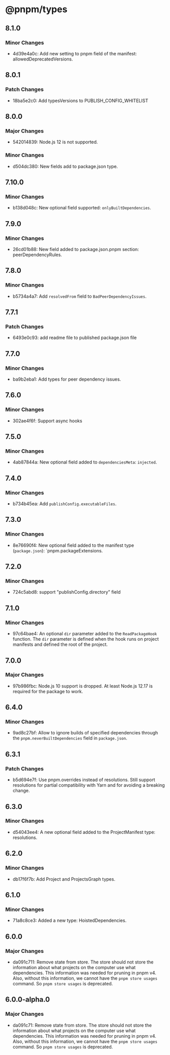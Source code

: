 # @pnpm/types

## 8.1.0

### Minor Changes

- 4d39e4a0c: Add new setting to pnpm field of the manifest: allowedDeprecatedVersions.

## 8.0.1

### Patch Changes

- 18ba5e2c0: Add typesVersions to PUBLISH_CONFIG_WHITELIST

## 8.0.0

### Major Changes

- 542014839: Node.js 12 is not supported.

### Minor Changes

- d504dc380: New fields add to package.json type.

## 7.10.0

### Minor Changes

- b138d048c: New optional field supported: `onlyBuiltDependencies`.

## 7.9.0

### Minor Changes

- 26cd01b88: New field added to package.json.pnpm section: peerDependencyRules.

## 7.8.0

### Minor Changes

- b5734a4a7: Add `resolvedFrom` field to `BadPeerDependencyIssues`.

## 7.7.1

### Patch Changes

- 6493e0c93: add readme file to published package.json file

## 7.7.0

### Minor Changes

- ba9b2eba1: Add types for peer dependency issues.

## 7.6.0

### Minor Changes

- 302ae4f6f: Support async hooks

## 7.5.0

### Minor Changes

- 4ab87844a: New optional field added to `dependenciesMeta`: `injected`.

## 7.4.0

### Minor Changes

- b734b45ea: Add `publishConfig.executableFiles`.

## 7.3.0

### Minor Changes

- 8e76690f4: New optional field added to the manifest type (`package.json`): `pnpm.packageExtensions.

## 7.2.0

### Minor Changes

- 724c5abd8: support "publishConfig.directory" field

## 7.1.0

### Minor Changes

- 97c64bae4: An optional `dir` parameter added to the `ReadPackageHook` function. The `dir` parameter is defined when the hook runs on project manifests and defined the root of the project.

## 7.0.0

### Major Changes

- 97b986fbc: Node.js 10 support is dropped. At least Node.js 12.17 is required for the package to work.

## 6.4.0

### Minor Changes

- 9ad8c27bf: Allow to ignore builds of specified dependencies through the `pnpm.neverBuiltDependencies` field in `package.json`.

## 6.3.1

### Patch Changes

- b5d694e7f: Use pnpm.overrides instead of resolutions. Still support resolutions for partial compatibility with Yarn and for avoiding a breaking change.

## 6.3.0

### Minor Changes

- d54043ee4: A new optional field added to the ProjectManifest type: resolutions.

## 6.2.0

### Minor Changes

- db17f6f7b: Add Project and ProjectsGraph types.

## 6.1.0

### Minor Changes

- 71a8c8ce3: Added a new type: HoistedDependencies.

## 6.0.0

### Major Changes

- da091c711: Remove state from store. The store should not store the information about what projects on the computer use what dependencies. This information was needed for pruning in pnpm v4. Also, without this information, we cannot have the `pnpm store usages` command. So `pnpm store usages` is deprecated.

## 6.0.0-alpha.0

### Major Changes

- da091c71: Remove state from store. The store should not store the information about what projects on the computer use what dependencies. This information was needed for pruning in pnpm v4. Also, without this information, we cannot have the `pnpm store usages` command. So `pnpm store usages` is deprecated.
